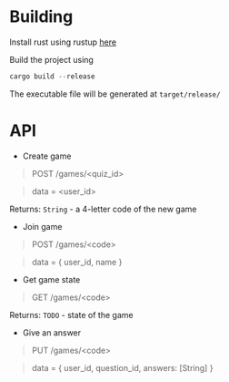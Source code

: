 # Building

Install rust using rustup [here](https://www.rust-lang.org/tools/install)

Build the project using

```rust
cargo build --release
```

The executable file will be generated at `target/release/`

# API

 - Create game
> POST /games/\<quiz_id>

> data = \<user_id>

Returns: `String` - a 4-letter code of the new game

 - Join game
> POST /games/\<code>

> data = { user_id, name }

 - Get game state
> GET /games/\<code>

Returns: `TODO` - state of the game

 - Give an answer
> PUT /games/\<code>

> data = { user_id, question_id, answers: [String] }
